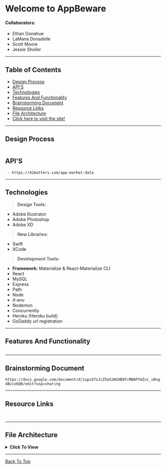 

# Welcome to AppBeware

#### Collaborators: 
* Ethan Donahue
* LaMana Donadelle
* Scott Moore
* Jessie Sholler

---

## Table of Contents
  * [Design Process](#design-process)
  * [API'S](#API'S)
  * [Technologies](#technologies)
  * [Features And Functionality](#features-and-functionality)
  * [Brainstorming Document](#brainstorming-document)
  * [Resource Links](#resource-links)
  * [File Architecture](#file-architecture)
  * [Click here to visit the site!](https://despicable-who.herokuapp.com/)
---

## Design Process
```

```

## API'S
```
 - https://42matters.com/app-market-data
```
---
## Technologies
> <b>Design Tools:</b>
  * Adobe Illustrator
  * Adobe Photoshop
  * Adobe XD
  
> <b>New Libraries:</b>
  * Swift
  * XCode

> <b>Development Tools:</b>
  * <b>Framework:</b> Materialize & React-Materialize CLI
  * React
  * MySQL
  * Express 
  * Path 
  * Node 
  * if-env
  * Nodemon
  * Concurrently
  * Heroku (Heroku build)
  * GoDaddy url registration 
---

## Features And Functionality
```

```
---

## Brainstorming Document
```
https://docs.google.com/document/d/1upcb7oJcZ5eXzW1HB9fcMNAPfmZxc_v0ng-4Bvco6Q0/edit?usp=sharing

```
---

## Resource Links
```
  

```
---

## File Architecture

<details><summary><b>Click To View</b></summary>
 

         AppBeware
         ├── 
         │   
         └── server.js


</details>

---

[Back To Top](#welcome-to-AppBeware)

